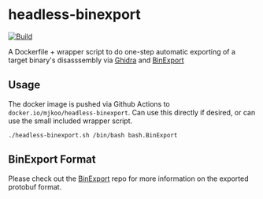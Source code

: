# headless-binexport

[![Build](https://github.com/mjkoo/headless-binexport/actions/workflows/build.yaml/badge.svg)](https://github.com/mjkoo/headless-binexport/actions/workflows/build.yaml)

A Dockerfile + wrapper script to do one-step automatic exporting of a target binary's disasssembly via [Ghidra](https://github.com/NationalSecurityAgency/ghidra) and [BinExport](https://github.com/google/binexport)

## Usage

The docker image is pushed via Github Actions to `docker.io/mjkoo/headless-binexport`.
Can use this directly if desired, or can use the small included wrapper script.

`./headless-binexport.sh /bin/bash bash.BinExport`

## BinExport Format

Please check out the [BinExport](https://github.com/google/binexport) repo for more information on the exported protobuf format.

